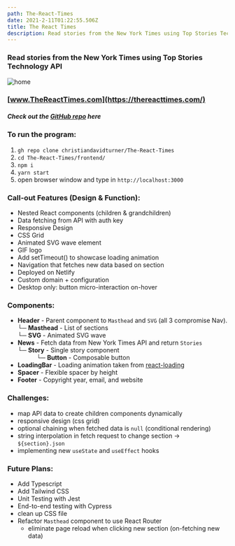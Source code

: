 ```yaml
---
path: The-React-Times
date: 2021-2-11T01:22:55.506Z
title: The React Times
description: Read stories from the New York Times using Top Stories Technology API
---
```


### Read stories from the New York Times using Top Stories Technology API

![home](https://user-images.githubusercontent.com/26611339/109046041-4f2c1280-76a2-11eb-85fb-20be1e8502e4.gif)

### [www.TheReactTimes.com](https://thereacttimes.com/)

##### Check out the [GitHub repo](https://github.com/christiandavidturner/The-React-Times) here

### To run the program:

1. `gh repo clone christiandavidturner/The-React-Times`
2. `cd The-React-Times/frontend/`
3. `npm i`
4. `yarn start`
5. open browser window and type in `http://localhost:3000`

### Call-out Features (Design & Function):

- Nested React components (children & grandchildren)
- Data fetching from API with auth key
- Responsive Design
- CSS Grid
- Animated SVG wave element
- GIF logo
- Add setTimeout() to showcase loading animation
- Navigation that fetches new data based on section
- Deployed on Netlify
- Custom domain + configuration
- Desktop only: button micro-interaction on-hover

### Components:

- **Header** - Parent component to `Masthead` and `SVG` (all 3 compromise Nav). <br/>
  └─ **Masthead** - List of sections<br/>
  └─ **SVG** - Animated SVG wave<br/>
- **News** - Fetch data from New York Times API and return `Stories` <br/>
  └─ **Story** - Single story component<br/>
  &nbsp;&nbsp;&nbsp;&nbsp;&nbsp;&nbsp;&nbsp;&nbsp;&nbsp;&nbsp;&nbsp;└─ **Button** - Composable button
- **LoadingBar** - Loading animation taken from [react-loading](https://www.npmjs.com/package/react-loading)
- **Spacer** - Flexible spacer by height
- **Footer** - Copyright year, email, and website

### Challenges:

- map API data to create children components dynamically
- responsive design (css grid)
- optional chaining when fetched data is `null` (conditional rendering)
- string interpolation in fetch request to change section -> `${section}.json`
- implementing new `useState` and `useEffect` hooks

### Future Plans:

- Add Typescript
- Add Tailwind CSS
- Unit Testing with Jest
- End-to-end testing with Cypress
- clean up CSS file
- Refactor `Masthead` component to use React Router
  - eliminate page reload when clicking new section (on-fetching new data)
